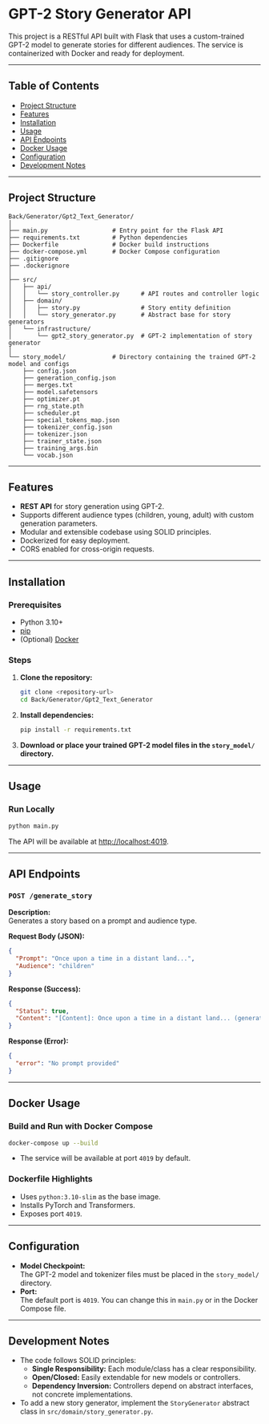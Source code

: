 # GPT-2 Story Generator API

This project is a RESTful API built with Flask that uses a custom-trained GPT-2 model to generate stories for different audiences. The service is containerized with Docker and ready for deployment.

---

## Table of Contents

- [Project Structure](#project-structure)
- [Features](#features)
- [Installation](#installation)
- [Usage](#usage)
- [API Endpoints](#api-endpoints)
- [Docker Usage](#docker-usage)
- [Configuration](#configuration)
- [Development Notes](#development-notes)

---

## Project Structure

```
Back/Generator/Gpt2_Text_Generator/
│
├── main.py                  # Entry point for the Flask API
├── requirements.txt         # Python dependencies
├── Dockerfile               # Docker build instructions
├── docker-compose.yml       # Docker Compose configuration
├── .gitignore
├── .dockerignore
│
├── src/
│   ├── api/
│   │   └── story_controller.py      # API routes and controller logic
│   ├── domain/
│   │   ├── story.py                 # Story entity definition
│   │   └── story_generator.py       # Abstract base for story generators
│   └── infrastructure/
│       └── gpt2_story_generator.py  # GPT-2 implementation of story generator
│
└── story_model/             # Directory containing the trained GPT-2 model and configs
    ├── config.json
    ├── generation_config.json
    ├── merges.txt
    ├── model.safetensors
    ├── optimizer.pt
    ├── rng_state.pth
    ├── scheduler.pt
    ├── special_tokens_map.json
    ├── tokenizer_config.json
    ├── tokenizer.json
    ├── trainer_state.json
    ├── training_args.bin
    └── vocab.json
```

---

## Features

- **REST API** for story generation using GPT-2.
- Supports different audience types (children, young, adult) with custom generation parameters.
- Modular and extensible codebase using SOLID principles.
- Dockerized for easy deployment.
- CORS enabled for cross-origin requests.

---

## Installation

### Prerequisites

- Python 3.10+
- [pip](https://pip.pypa.io/en/stable/)
- (Optional) [Docker](https://www.docker.com/)

### Steps

1. **Clone the repository:**
   ```sh
   git clone <repository-url>
   cd Back/Generator/Gpt2_Text_Generator
   ```

2. **Install dependencies:**
   ```sh
   pip install -r requirements.txt
   ```

3. **Download or place your trained GPT-2 model files in the `story_model/` directory.**

---

## Usage

### Run Locally

```sh
python main.py
```

The API will be available at [http://localhost:4019](http://localhost:4019).

---

## API Endpoints

### `POST /generate_story`

**Description:**  
Generates a story based on a prompt and audience type.

**Request Body (JSON):**
```json
{
  "Prompt": "Once upon a time in a distant land...",
  "Audience": "children"
}
```

**Response (Success):**
```json
{
  "Status": true,
  "Content": "[Content]: Once upon a time in a distant land... (generated story)"
}
```

**Response (Error):**
```json
{
  "error": "No prompt provided"
}
```

---

## Docker Usage

### Build and Run with Docker Compose

```sh
docker-compose up --build
```

- The service will be available at port `4019` by default.

### Dockerfile Highlights

- Uses `python:3.10-slim` as the base image.
- Installs PyTorch and Transformers.
- Exposes port `4019`.

---

## Configuration

- **Model Checkpoint:**  
  The GPT-2 model and tokenizer files must be placed in the `story_model/` directory.
- **Port:**  
  The default port is `4019`. You can change this in `main.py` or in the Docker Compose file.

---

## Development Notes

- The code follows SOLID principles:
  - **Single Responsibility:** Each module/class has a clear responsibility.
  - **Open/Closed:** Easily extendable for new models or controllers.
  - **Dependency Inversion:** Controllers depend on abstract interfaces, not concrete implementations.
- To add a new story generator, implement the `StoryGenerator` abstract class in `src/domain/story_generator.py`.

